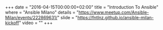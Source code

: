 +++
date        = "2016-04-15T00:00:00+02:00"
title       = "Introduction To Ansible"
where       = "Ansible Milano"
details     = "https://www.meetup.com/Ansible-Milan/events/222869631/"
slide       = "https://fntlnz.github.io/ansible-milan-kickoff"
video       = ""
+++
